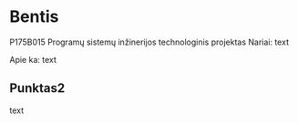 # Bentis

P175B015 Programų sistemų inžinerijos technologinis projektas
Nariai:
text

Apie ka:
text

## Punktas2
text